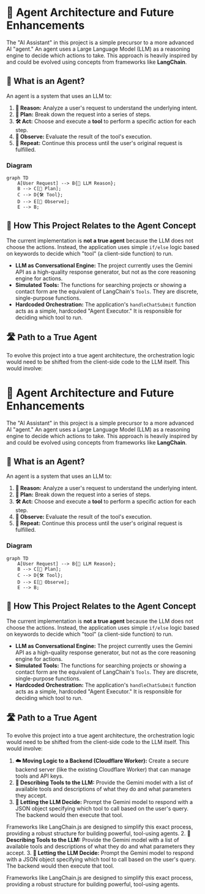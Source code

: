 # 🤖 Agent Architecture and Future Enhancements

The "AI Assistant" in this project is a simple precursor to a more advanced AI "agent." An agent uses a Large Language Model (LLM) as a reasoning engine to decide which actions to take. This approach is heavily inspired by and could be evolved using concepts from frameworks like **LangChain**.

## 🤔 What is an Agent?

An agent is a system that uses an LLM to:

1.  **🧠 Reason:** Analyze a user's request to understand the underlying intent.
2.  **📝 Plan:** Break down the request into a series of steps.
3.  **🛠️ Act:** Choose and execute a **tool** to perform a specific action for each step.
4.  **👀 Observe:** Evaluate the result of the tool's execution.
5.  **🔁 Repeat:** Continue this process until the user's original request is fulfilled.

### Diagram

```mermaid
graph TD
    A[User Request] --> B{🧠 LLM Reason};
    B --> C[📝 Plan];
    C --> D{🛠️ Tool};
    D --> E[👀 Observe];
    E --> B;
```

## 🔗 How This Project Relates to the Agent Concept

The current implementation is **not a true agent** because the LLM does not choose the actions. Instead, the application uses simple `if/else` logic based on keywords to decide which "tool" (a client-side function) to run.

*   **LLM as Conversational Engine:** The project currently uses the Gemini API as a high-quality response generator, but not as the core reasoning engine for actions.
*   **Simulated Tools:** The functions for searching projects or showing a contact form are the equivalent of LangChain's `Tools`. They are discrete, single-purpose functions.
*   **Hardcoded Orchestration:** The application's `handleChatSubmit` function acts as a simple, hardcoded "Agent Executor." It is responsible for deciding which tool to run.

## 🛣️ Path to a True Agent

To evolve this project into a true agent architecture, the orchestration logic would need to be shifted from the client-side code to the LLM itself. This would involve:

# 🤖 Agent Architecture and Future Enhancements

The "AI Assistant" in this project is a simple precursor to a more advanced AI "agent." An agent uses a Large Language Model (LLM) as a reasoning engine to decide which actions to take. This approach is heavily inspired by and could be evolved using concepts from frameworks like **LangChain**.

## 🤔 What is an Agent?

An agent is a system that uses an LLM to:

1.  **🧠 Reason:** Analyze a user's request to understand the underlying intent.
2.  **📝 Plan:** Break down the request into a series of steps.
3.  **🛠️ Act:** Choose and execute a **tool** to perform a specific action for each step.
4.  **👀 Observe:** Evaluate the result of the tool's execution.
5.  **🔁 Repeat:** Continue this process until the user's original request is fulfilled.

### Diagram

```mermaid
graph TD
    A[User Request] --> B{🧠 LLM Reason};
    B --> C[📝 Plan];
    C --> D{🛠️ Tool};
    D --> E[👀 Observe];
    E --> B;
```

## 🔗 How This Project Relates to the Agent Concept

The current implementation is **not a true agent** because the LLM does not choose the actions. Instead, the application uses simple `if/else` logic based on keywords to decide which "tool" (a client-side function) to run.

*   **LLM as Conversational Engine:** The project currently uses the Gemini API as a high-quality response generator, but not as the core reasoning engine for actions.
*   **Simulated Tools:** The functions for searching projects or showing a contact form are the equivalent of LangChain's `Tools`. They are discrete, single-purpose functions.
*   **Hardcoded Orchestration:** The application's `handleChatSubmit` function acts as a simple, hardcoded "Agent Executor." It is responsible for deciding which tool to run.

## 🛣️ Path to a True Agent

To evolve this project into a true agent architecture, the orchestration logic would need to be shifted from the client-side code to the LLM itself. This would involve:

1.  **☁️ Moving Logic to a Backend (Cloudflare Worker):** Create a secure backend server (like the existing Cloudflare Worker) that can manage tools and API keys.
2.  **📖 Describing Tools to the LLM:** Provide the Gemini model with a list of available tools and descriptions of what they do and what parameters they accept.
3.  **🤖 Letting the LLM Decide:** Prompt the Gemini model to respond with a JSON object specifying which tool to call based on the user's query. The backend would then execute that tool.

Frameworks like LangChain.js are designed to simplify this exact process, providing a robust structure for building powerful, tool-using agents.
2.  **📖 Describing Tools to the LLM:** Provide the Gemini model with a list of available tools and descriptions of what they do and what parameters they accept.
3.  **🤖 Letting the LLM Decide:** Prompt the Gemini model to respond with a JSON object specifying which tool to call based on the user's query. The backend would then execute that tool.

Frameworks like LangChain.js are designed to simplify this exact process, providing a robust structure for building powerful, tool-using agents.